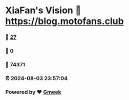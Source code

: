 # XiaFan's Vision :link: https://blog.motofans.club 
### :page_facing_up: [27](https://blog.motofans.club/tag.html) 
### :speech_balloon: 0 
### :hibiscus: 74371 
### :alarm_clock: 2024-08-03 23:57:04 
### Powered by :heart: [Gmeek](https://github.com/Meekdai/Gmeek)
